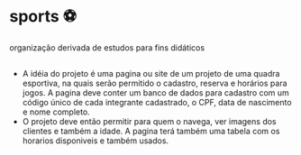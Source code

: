 # sports ⚽
organização derivada de estudos para fins didáticos 
##
* A idéia do projeto é uma pagina ou site de um projeto de uma quadra esportiva, na quais serão permitido o cadastro, reserva e horários para jogos. A pagina deve conter um banco de dados para cadastro com um código único de cada integrante cadastrado, o CPF, data de nascimento e nome completo.
* O projeto deve então permitir para quem o navega, ver imagens dos clientes e também a idade. A pagina terá também uma tabela com os horarios disponiveis e também usados.
